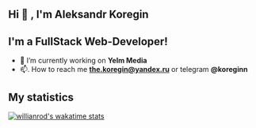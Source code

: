 ## Hi 👋 , I'm Aleksandr Koregin

## I'm a FullStack Web-Developer!

- 🔭  I’m currently working on **Yelm Media**
- 📫. How to reach me **the.koregin@yandex.ru** or telegram **@koreginn**

## My statistics

[![willianrod's wakatime stats](https://github-readme-stats.vercel.app/api/wakatime?username=koreginn)](https://github.com/anuraghazra/github-readme-stats)

